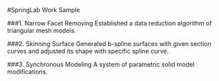 #SpringLab Work Sample

###1. Narrow Facet Removing
Established a data reduction algorithm of triangular mesh models.

###2. Skinning Surface
Generated b-spline surfaces with given section curves and adjusted its shape with specific spline curve.

###3. Synchronous Modeling
A system of parametric solid model modifications.
